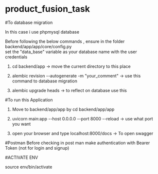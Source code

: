 # product_fusion_task

#To database migration

In this case i use phpmysql database 

Before following the below commands , ensure in the folder backend/app/app/core/config.py  
set the "data_base" variable as your database name with the user credentials

1. cd backend/app  -> move the current directory to this place

2. alembic revision --autogenerate -m "your_comment" -> use this command to database migration

3. alembic upgrade heads -> to reflect on database use this 


#To run this Application

1. Move to backend/app/app  by cd backend/app/app 

2. uvicorn main:app --host 0.0.0.0 --port 8000 --reload -> use what port you want

3. open your browser and type localhost:8000/docs  -> To open swagger 

#Postman
Before  checking in post man
make authentication with Bearer Token (not for login and signup)


#ACTIVATE ENV

source env/bin/activate
